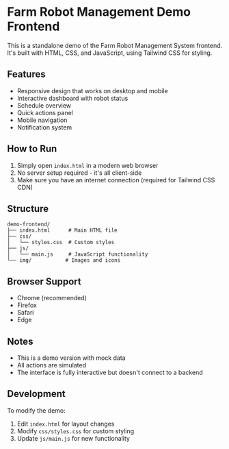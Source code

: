 # Farm Robot Management Demo Frontend

This is a standalone demo of the Farm Robot Management System frontend. It's built with HTML, CSS, and JavaScript, using Tailwind CSS for styling.

## Features

- Responsive design that works on desktop and mobile
- Interactive dashboard with robot status
- Schedule overview
- Quick actions panel
- Mobile navigation
- Notification system

## How to Run

1. Simply open `index.html` in a modern web browser
2. No server setup required - it's all client-side
3. Make sure you have an internet connection (required for Tailwind CSS CDN)

## Structure

```
demo-frontend/
├── index.html      # Main HTML file
├── css/
│   └── styles.css  # Custom styles
├── js/
│   └── main.js     # JavaScript functionality
└── img/           # Images and icons
```

## Browser Support

- Chrome (recommended)
- Firefox
- Safari
- Edge

## Notes

- This is a demo version with mock data
- All actions are simulated
- The interface is fully interactive but doesn't connect to a backend

## Development

To modify the demo:
1. Edit `index.html` for layout changes
2. Modify `css/styles.css` for custom styling
3. Update `js/main.js` for new functionality 